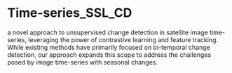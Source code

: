 # Time-series_SSL_CD
a novel approach to unsupervised change detection in satellite image time-series, leveraging the power of contrastive learning and feature tracking. While existing methods have primarily focused on bi-temporal change detection, our approach expands this scope to address the challenges posed by image time-series with seasonal changes.
